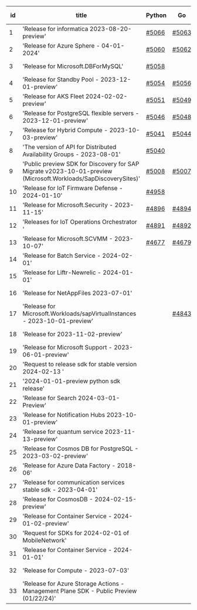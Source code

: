 | id | title | Python | Go | Java | Js | created date | target date | status |
| ------ | ------ | ------ | ------ | ------ | ------ | ------ | ------ | :-----: |
| 1 | 'Release for informatica 2023-08-20-preview'  | [#5066](https://github.com/Azure/sdk-release-request/issues/5066)  | [#5063](https://github.com/Azure/sdk-release-request/issues/5063)  | [#5064](https://github.com/Azure/sdk-release-request/issues/5064)  | [#5065](https://github.com/Azure/sdk-release-request/issues/5065)  | 03-20 | 04-26 | Hold on by Python/ |
| 2 | 'Release for Azure Sphere - 04-01-2024'  | [#5060](https://github.com/Azure/sdk-release-request/issues/5060)  | [#5062](https://github.com/Azure/sdk-release-request/issues/5062)  | [#5059](https://github.com/Azure/sdk-release-request/issues/5059)  | [#5061](https://github.com/Azure/sdk-release-request/issues/5061)  | 03-19 | 04-26 |  |
| 3 | 'Release for Microsoft.DBForMySQL'  | [#5058](https://github.com/Azure/sdk-release-request/issues/5058)  |  |  |  | 03-19 | 04-26 | Hold on by Python/ |
| 4 | 'Release for Standby Pool - 2023-12-01-preview'  | [#5054](https://github.com/Azure/sdk-release-request/issues/5054)  | [#5056](https://github.com/Azure/sdk-release-request/issues/5056)  | [#5053](https://github.com/Azure/sdk-release-request/issues/5053)  | [#5055](https://github.com/Azure/sdk-release-request/issues/5055)  | 03-18 | 04-26 |  |
| 5 | 'Release for AKS Fleet 2024-02-02-preview'  | [#5051](https://github.com/Azure/sdk-release-request/issues/5051)  | [#5049](https://github.com/Azure/sdk-release-request/issues/5049)  | [#5052](https://github.com/Azure/sdk-release-request/issues/5052)  | [#5050](https://github.com/Azure/sdk-release-request/issues/5050)  | 03-15 | 04-26 |  |
| 6 | 'Release for PostgreSQL flexible servers - 2023-12-01-preview'  | [#5046](https://github.com/Azure/sdk-release-request/issues/5046)  | [#5048](https://github.com/Azure/sdk-release-request/issues/5048)  | [#5047](https://github.com/Azure/sdk-release-request/issues/5047)  | [#5045](https://github.com/Azure/sdk-release-request/issues/5045)  | 03-15 | 04-26 |  |
| 7 | 'Release for Hybrid Compute - 2023-10-03-preview'  | [#5041](https://github.com/Azure/sdk-release-request/issues/5041)  | [#5044](https://github.com/Azure/sdk-release-request/issues/5044)  | [#5042](https://github.com/Azure/sdk-release-request/issues/5042)  | [#5043](https://github.com/Azure/sdk-release-request/issues/5043)  | 03-13 | 04-26 |  |
| 8 | 'The version of API for Distributed Availability Groups - 2023-08-01'  | [#5040](https://github.com/Azure/sdk-release-request/issues/5040)  |  |  |  | 03-13 | 04-26 |  |
| 9 | 'Public preview SDK for Discovery for SAP Migrate v2023-10-01-preview (Microsoft.Workloads/SapDiscoverySites)'  | [#5008](https://github.com/Azure/sdk-release-request/issues/5008)  | [#5007](https://github.com/Azure/sdk-release-request/issues/5007)  | [#5009](https://github.com/Azure/sdk-release-request/issues/5009)  | [#5010](https://github.com/Azure/sdk-release-request/issues/5010)  | 02-28 | 04-01 | Hold on by JS/Java/Go/Python/ |
| 10 | 'Release for IoT Firmware Defense - 2024-01-10'  | [#4958](https://github.com/Azure/sdk-release-request/issues/4958)  |  |  | [#4955](https://github.com/Azure/sdk-release-request/issues/4955)  | 02-17 | 03-22 | Hold on by Python/ |
| 11 | 'Release for Microsoft.Security - 2023-11-15'  | [#4896](https://github.com/Azure/sdk-release-request/issues/4896)  | [#4894](https://github.com/Azure/sdk-release-request/issues/4894)  | [#4895](https://github.com/Azure/sdk-release-request/issues/4895)  | [#4897](https://github.com/Azure/sdk-release-request/issues/4897)  | 01-18 | 03-22 | Hold on by JS/Python/ |
| 12 | 'Releases for IoT Operations Orchestrator '  | [#4891](https://github.com/Azure/sdk-release-request/issues/4891)  | [#4892](https://github.com/Azure/sdk-release-request/issues/4892)  | [#4893](https://github.com/Azure/sdk-release-request/issues/4893)  | [#4890](https://github.com/Azure/sdk-release-request/issues/4890)  | 01-16 | 03-22 | Hold on by JS/Java/Go/Python/ |
| 13 | 'Release for Microsoft.SCVMM - 2023-10-07'  | [#4677](https://github.com/Azure/sdk-release-request/issues/4677)  | [#4679](https://github.com/Azure/sdk-release-request/issues/4679)  | [#4678](https://github.com/Azure/sdk-release-request/issues/4678)  | [#4676](https://github.com/Azure/sdk-release-request/issues/4676)  | 10-23 | 03-22 | Hold on by JS/Java/Go/Python/ |
| 14 | 'Release for Batch Service - 2024-02-01'  |  |  | [#5017](https://github.com/Azure/sdk-release-request/issues/5017)  | [#5016](https://github.com/Azure/sdk-release-request/issues/5016)  | 02-29 | 03-22 |  |
| 15 | 'Release for Liftr-Newrelic - 2024-01-01'  |  |  | [#4962](https://github.com/Azure/sdk-release-request/issues/4962)  | [#4960](https://github.com/Azure/sdk-release-request/issues/4960)  | 02-19 | 03-22 |  |
| 16 | 'Release for NetAppFiles 2023-07-01'  |  |  | [#4954](https://github.com/Azure/sdk-release-request/issues/4954)  | [#4953](https://github.com/Azure/sdk-release-request/issues/4953)  | 02-16 | 03-22 |  |
| 17 | 'Release for Microsoft.Workloads/sapVirtualInstances - 2023-10-01-preview'  |  | [#4843](https://github.com/Azure/sdk-release-request/issues/4843)  | [#4845](https://github.com/Azure/sdk-release-request/issues/4845)  | [#4842](https://github.com/Azure/sdk-release-request/issues/4842)  | 12-20 | 03-22 | Hold on by Go/ |
| 18 | 'Release for 2023-11-02-preview'  |  |  |  | [#5026](https://github.com/Azure/sdk-release-request/issues/5026)  | 03-05 | 03-22 |  |
| 19 | 'Release for Microsoft Support - 2023-06-01-preview'  |  |  |  | [#5022](https://github.com/Azure/sdk-release-request/issues/5022)  | 03-04 | 03-22 |  |
| 20 | 'Request to release sdk for stable version 2024-02-13 '  |  |  |  | [#5018](https://github.com/Azure/sdk-release-request/issues/5018)  | 02-29 | 03-22 |  |
| 21 | '2024-01-01-preview python sdk release'  |  |  |  | [#5012](https://github.com/Azure/sdk-release-request/issues/5012)  | 02-28 | 03-22 |  |
| 22 | 'Release for Search 2024-03-01-Preview'  |  |  |  | [#5005](https://github.com/Azure/sdk-release-request/issues/5005)  | 02-27 | 03-22 |  |
| 23 | 'Release for Notification Hubs 2023-10-01-preview'  |  |  |  | [#4999](https://github.com/Azure/sdk-release-request/issues/4999)  | 02-27 | 03-22 |  |
| 24 | 'Release for quantum service 2023-11-13-preview'  |  |  |  | [#4998](https://github.com/Azure/sdk-release-request/issues/4998)  | 02-27 | 03-22 |  |
| 25 | 'Release for Cosmos DB for PostgreSQL - 2023-03-02-preview'  |  |  |  | [#4993](https://github.com/Azure/sdk-release-request/issues/4993)  | 02-27 | 03-22 |  |
| 26 | 'Release for Azure Data Factory - 2018-06'  |  |  |  | [#4989](https://github.com/Azure/sdk-release-request/issues/4989)  | 02-27 | 03-22 |  |
| 27 | 'Release for communication services stable sdk - 2023-04-01'  |  |  |  | [#4981](https://github.com/Azure/sdk-release-request/issues/4981)  | 02-24 | 03-22 |  |
| 28 | 'Release for CosmosDB - 2024-02-15-preview'  |  |  |  | [#4978](https://github.com/Azure/sdk-release-request/issues/4978)  | 02-22 | 03-22 |  |
| 29 | 'Release for Container Service - 2024-01-02-preview'  |  |  |  | [#4975](https://github.com/Azure/sdk-release-request/issues/4975)  | 02-21 | 03-22 |  |
| 30 | 'Request for SDKs for 2024-02-01 of MobileNetwork'  |  |  |  | [#4970](https://github.com/Azure/sdk-release-request/issues/4970)  | 02-20 | 03-22 |  |
| 31 | 'Release for Container Service - 2024-01-01'  |  |  |  | [#4964](https://github.com/Azure/sdk-release-request/issues/4964)  | 02-19 | 03-22 |  |
| 32 | 'Release for Compute - 2023-07-03'  |  |  |  | [#4947](https://github.com/Azure/sdk-release-request/issues/4947)  | 02-15 | 03-22 |  |
| 33 | 'Release for Azure Storage Actions - Management Plane SDK - Public Preview (01/22/24)'  |  |  |  | [#4876](https://github.com/Azure/sdk-release-request/issues/4876)  | 01-09 | 03-22 |  |
